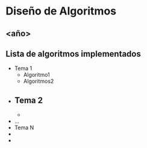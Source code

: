 # Diseño de Algoritmos

## <Nombre> <Apellidos> <año>

## Lista de algoritmos implementados
- Tema 1
  - Algoritmo1
  - Algoritmos2
- Tema 2
  -
  -  
-  ...
-  Tema N
  -
  - 
